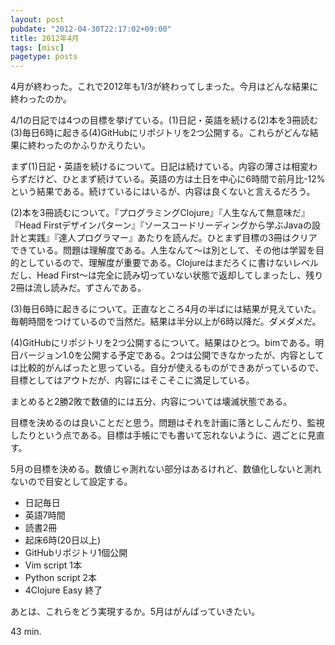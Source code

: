 ```yaml
---
layout: post
pubdate: "2012-04-30T22:17:02+09:00"
title: 2012年4月
tags: [misc]
pagetype: posts
---
```

4月が終わった。これで2012年も1/3が終わってしまった。今月はどんな結果に終わったのか。

4/1の日記では4つの目標を挙げている。(1)日記・英語を続ける(2)本を3冊読む(3)毎日6時に起きる(4)GitHubにリポジトリを2つ公開する。これらがどんな結果に終わったのかふりかえりたい。

まず(1)日記・英語を続けるについて。日記は続けている。内容の薄さは相変わらずだけど、ひとまず続けている。英語の方は土日を中心に6時間で前月比-12%という結果である。続けているにはいるが、内容は良くないと言えるだろう。

(2)本を3冊読むについて。『プログラミングClojure』『人生なんて無意味だ』『Head Firstデザインパターン』『ソースコードリーディングから学ぶJavaの設計と実践』『達人プログラマー』あたりを読んだ。ひとまず目標の3冊はクリアできている。問題は理解度である。人生なんて〜は別として、その他は学習を目的としているので、理解度が重要である。Clojureはまだろくに書けないレベルだし、Head First〜は完全に読み切っていない状態で返却してしまったし、残り2冊は流し読みだ。ずさんである。

(3)毎日6時に起きるについて。正直なところ4月の半ばには結果が見えていた。毎朝時間をつけているので当然だ。結果は半分以上が6時以降だ。ダメダメだ。

(4)GitHubにリポジトリを2つ公開するについて。結果はひとつ。bimである。明日バージョン1.0を公開する予定である。2つは公開できなかったが、内容としては比較的がんばったと思っている。自分が使えるものができあがっているので、目標としてはアウトだが、内容にはそこそこに満足している。

まとめると2勝2敗で数値的には五分、内容については壊滅状態である。

目標を決めるのは良いことだと思う。問題はそれを計画に落としこんだり、監視したりという点である。目標は手帳にでも書いて忘れないように、週ごとに見直す。

5月の目標を決める。数値じゃ測れない部分はあるけれど、数値化しないと測れないので目安として設定する。

- 日記毎日
- 英語7時間
- 読書2冊
- 起床6時(20日以上)
- GitHubリポジトリ1個公開
- Vim script 1本
- Python script 2本
- 4Clojure Easy 終了

あとは、これらをどう実現するか。5月はがんばっていきたい。

43 min.
